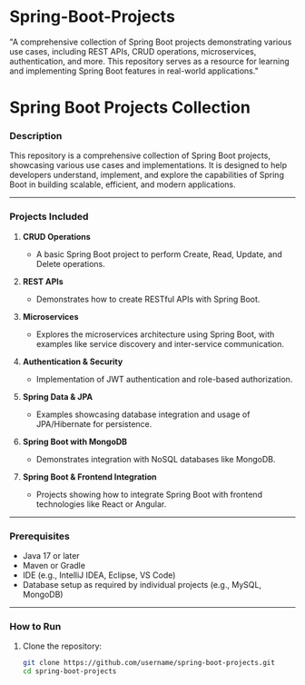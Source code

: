 # Spring-Boot-Projects
"A comprehensive collection of Spring Boot projects demonstrating various use cases, including REST APIs, CRUD operations, microservices, authentication, and more. This repository serves as a resource for learning and implementing Spring Boot features in real-world applications."


# Spring Boot Projects Collection  

### Description  
This repository is a comprehensive collection of Spring Boot projects, showcasing various use cases and implementations. It is designed to help developers understand, implement, and explore the capabilities of Spring Boot in building scalable, efficient, and modern applications.  

---

### Projects Included  
1. **CRUD Operations**  
   - A basic Spring Boot project to perform Create, Read, Update, and Delete operations.  

2. **REST APIs**  
   - Demonstrates how to create RESTful APIs with Spring Boot.  

3. **Microservices**  
   - Explores the microservices architecture using Spring Boot, with examples like service discovery and inter-service communication.  

4. **Authentication & Security**  
   - Implementation of JWT authentication and role-based authorization.  

5. **Spring Data & JPA**  
   - Examples showcasing database integration and usage of JPA/Hibernate for persistence.  

6. **Spring Boot with MongoDB**  
   - Demonstrates integration with NoSQL databases like MongoDB.  

7. **Spring Boot & Frontend Integration**  
   - Projects showing how to integrate Spring Boot with frontend technologies like React or Angular.  

---

### Prerequisites  
- Java 17 or later  
- Maven or Gradle  
- IDE (e.g., IntelliJ IDEA, Eclipse, VS Code)  
- Database setup as required by individual projects (e.g., MySQL, MongoDB)  

---

### How to Run  
1. Clone the repository:  
   ```bash
   git clone https://github.com/username/spring-boot-projects.git
   cd spring-boot-projects
